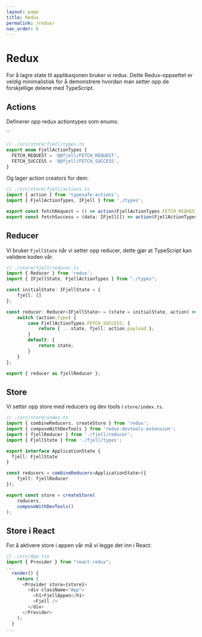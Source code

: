 ```yaml
---
layout: page
title: Redux
permalink: /redux/
nav_order: 6
---
```


# Redux

For å lagre state til applikasjonen bruker vi redux.
Dette Redux-oppsettet er veldig minimalistisk for å demonstrere hvordan man setter opp
de forskjellige delene med TypeScript.

## Actions

Definerer opp redux actiontypes som enums:

``

```typescript
// ./src/store/fjell/types.ts
export enum FjellActionTypes {
  FETCH_REQUEST = '@@fjell/FETCH_REQUEST',
  FETCH_SUCCESS = '@@fjell/FETCH_SUCCESS',
}
```

Og lager action creators for dem:

```typescript
// ./src/store/fjell/actions.ts
import { action } from 'typesafe-actions';
import { FjellActionTypes, IFjell } from './types';

export const fetchRequest = () => action(FjellActionTypes.FETCH_REQUEST);
export const fetchSuccess = (data: IFjell[]) => action(FjellActionTypes.FETCH_SUCCESS, data);
```

## Reducer

Vi bruker `FjellState` når vi setter opp reducer, dette gjør at
TypeScript kan validere koden vår.

```typescript
// ./store/fjell/reducer.ts
import { Reducer } from 'redux';
import { IFjellState, FjellActionTypes } from "./types";

const initialState: IFjellState = {
    fjell: []
};

const reducer: Reducer<IFjellState> = (state = initialState, action) => {
    switch (action.type) {
        case FjellActionTypes.FETCH_SUCCESS: {
            return { ...state, fjell: action.payload };
        }
        default: {
            return state;
        }
    }
};

export { reducer as fjellReducer };

```

## Store

Vi setter opp store med reducers og dev tools i `store/index.ts`.

```typescript
// ./src/store/index.ts
import { combineReducers, createStore } from 'redux';
import { composeWithDevTools } from 'redux-devtools-extension';
import { fjellReducer } from './fjell/reducer';
import { FjellState } from './fjell/types';

export interface ApplicationState {
  fjell: FjellState
}

const reducers = combineReducers<ApplicationState>({
    fjell: fjellReducer
});

export const store = createStore(
    reducers,
    composeWithDevTools()
);
```

## Store i React

For å aktivere store i appen vår må vi legge det inn i React:

```typescript
// ./src/App.tsx
import { Provider } from "react-redux";
...
  render() {
    return (
      <Provider store={store}>
        <div className="App">
          <h1>FjellAppen</h1>
          <Fjell />
        </div>
      </Provider>
    );
  }
...
```
